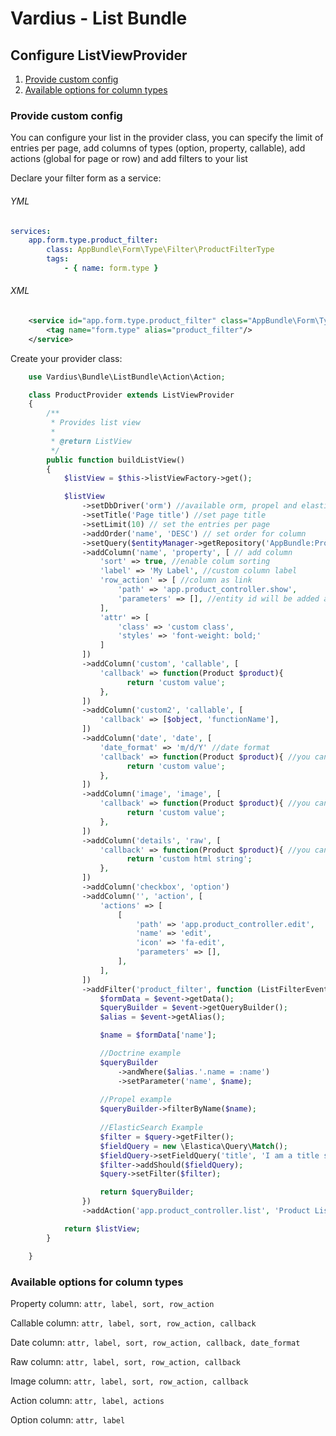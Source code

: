 Vardius - List Bundle
======================================

Configure ListViewProvider
----------------
1. [Provide custom config](#provide-custom-config)
2. [Available options for column types](#available-options-for-column-types)

### Provide custom config

You can configure your list in the provider class, you can specify the limit of entries per page,
add columns of types (option, property, callable), add actions (global for page or row) and add filters to your list

Declare your filter form as a service:
###### YML
``` yml
services:
    app.form.type.product_filter:
        class: AppBundle\Form\Type\Filter\ProductFilterType
        tags:
            - { name: form.type }
```

###### XML
``` xml
    <service id="app.form.type.product_filter" class="AppBundle\Form\Type\Filter\ProductFilterType">
        <tag name="form.type" alias="product_filter"/>
    </service>
```

Create your provider class:

``` php
    use Vardius\Bundle\ListBundle\Action\Action;

    class ProductProvider extends ListViewProvider
    {
        /**
         * Provides list view
         *
         * @return ListView
         */
        public function buildListView()
        {
            $listView = $this->listViewFactory->get();

            $listView
                ->setDbDriver('orm') //available orm, propel and elasticsearch, default from bundle config
                ->setTitle('Page title') //set page title
                ->setLimit(10) // set the entries per page
                ->addOrder('name', 'DESC') // set order for column
                ->setQuery($entityManager->getRepository('AppBundle:Product')->getCustomQueryBuilder()) //set custom query builder, model criteria or elastic search filtered query
                ->addColumn('name', 'property', [ // add column
                    'sort' => true, //enable colum sorting
                    'label' => 'My Label', //custom column label
                    'row_action' => [ //column as link
                        'path' => 'app.product_controller.show',
                        'parameters' => [], //entity id will be added automatically no need to put it here
                    ],
                    'attr' => [
                        'class' => 'custom class',
                        'styles' => 'font-weight: bold;'
                    ]
                ])
                ->addColumn('custom', 'callable', [
                    'callback' => function(Product $product){
                          return 'custom value';
                    },
                ])
                ->addColumn('custom2', 'callable', [
                    'callback' => [$object, 'functionName'],
                ])
                ->addColumn('date', 'date', [
                    'date_format' => 'm/d/Y' //date format
                    'callback' => function(Product $product){ //you can provide callback will override property value
                          return 'custom value';
                    },
                ])
                ->addColumn('image', 'image', [
                    'callback' => function(Product $product){ //you can provide callback will override property value
                          return 'custom value';
                    },
                ])
                ->addColumn('details', 'raw', [
                    'callback' => function(Product $product){ //you can provide callback will override property value
                          return 'custom html string';
                    },
                ])
                ->addColumn('checkbox', 'option')
                ->addColumn('', 'action', [
                    'actions' => [
                        [
                            'path' => 'app.product_controller.edit',
                            'name' => 'edit',
                            'icon' => 'fa-edit',
                            'parameters' => [],
                        ],
                    ],
                ])
                ->addFilter('product_filter', function (ListFilterEvent $event) {
                    $formData = $event->getData();
                    $queryBuilder = $event->getQueryBuilder();
                    $alias = $event->getAlias();

                    $name = $formData['name'];

                    //Doctrine example
                    $queryBuilder
                        ->andWhere($alias.'.name = :name')
                        ->setParameter('name', $name);
                        
                    //Propel example
                    $queryBuilder->filterByName($name);
                    
                    //ElasticSearch Example
                    $filter = $query->getFilter();
                    $fieldQuery = new \Elastica\Query\Match();
                    $fieldQuery->setFieldQuery('title', 'I am a title string');
                    $filter->addShould($fieldQuery);
                    $query->setFilter($filter);

                    return $queryBuilder;
                })
                ->addAction('app.product_controller.list', 'Product List', 'fa-list');

            return $listView;
        }

    }
```

### Available options for column types

Property column: `attr, label, sort, row_action`

Callable column: `attr, label, sort, row_action, callback`

Date column: `attr, label, sort, row_action, callback, date_format`

Raw column: `attr, label, sort, row_action, callback`

Image column: `attr, label, sort, row_action, callback`

Action column: `attr, label, actions`

Option column: `attr, label`
